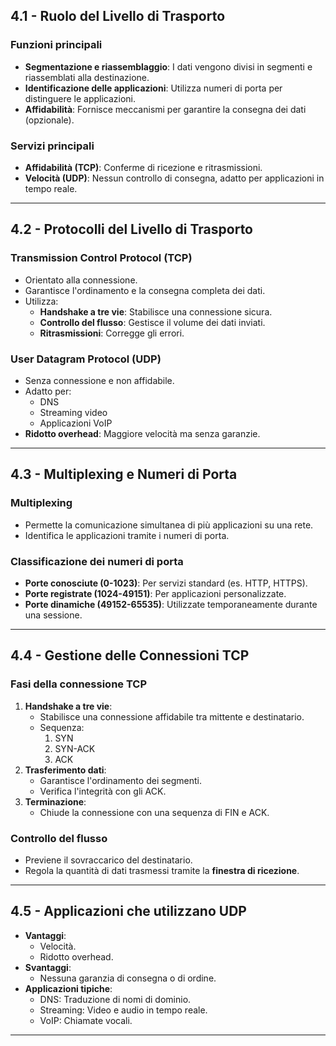 



## **4.1 - Ruolo del Livello di Trasporto**
### Funzioni principali
- **Segmentazione e riassemblaggio**: I dati vengono divisi in segmenti e riassemblati alla destinazione.
- **Identificazione delle applicazioni**: Utilizza numeri di porta per distinguere le applicazioni.
- **Affidabilità**: Fornisce meccanismi per garantire la consegna dei dati (opzionale).

### Servizi principali
- **Affidabilità (TCP)**: Conferme di ricezione e ritrasmissioni.
- **Velocità (UDP)**: Nessun controllo di consegna, adatto per applicazioni in tempo reale.

---

## **4.2 - Protocolli del Livello di Trasporto**
### **Transmission Control Protocol (TCP)**
- Orientato alla connessione.
- Garantisce l'ordinamento e la consegna completa dei dati.
- Utilizza:
  - **Handshake a tre vie**: Stabilisce una connessione sicura.
  - **Controllo del flusso**: Gestisce il volume dei dati inviati.
  - **Ritrasmissioni**: Corregge gli errori.

### **User Datagram Protocol (UDP)**
- Senza connessione e non affidabile.
- Adatto per:
  - DNS
  - Streaming video
  - Applicazioni VoIP
- **Ridotto overhead**: Maggiore velocità ma senza garanzie.

---

## **4.3 - Multiplexing e Numeri di Porta**
### Multiplexing
- Permette la comunicazione simultanea di più applicazioni su una rete.
- Identifica le applicazioni tramite i numeri di porta.

### Classificazione dei numeri di porta
- **Porte conosciute (0-1023)**: Per servizi standard (es. HTTP, HTTPS).
- **Porte registrate (1024-49151)**: Per applicazioni personalizzate.
- **Porte dinamiche (49152-65535)**: Utilizzate temporaneamente durante una sessione.

---

## **4.4 - Gestione delle Connessioni TCP**
### Fasi della connessione TCP
1. **Handshake a tre vie**:
   - Stabilisce una connessione affidabile tra mittente e destinatario.
   - Sequenza:
     1. SYN
     2. SYN-ACK
     3. ACK
2. **Trasferimento dati**:
   - Garantisce l'ordinamento dei segmenti.
   - Verifica l'integrità con gli ACK.
3. **Terminazione**:
   - Chiude la connessione con una sequenza di FIN e ACK.

### Controllo del flusso
- Previene il sovraccarico del destinatario.
- Regola la quantità di dati trasmessi tramite la **finestra di ricezione**.

---

## **4.5 - Applicazioni che utilizzano UDP**
- **Vantaggi**:
  - Velocità.
  - Ridotto overhead.
- **Svantaggi**:
  - Nessuna garanzia di consegna o di ordine.
- **Applicazioni tipiche**:
  - DNS: Traduzione di nomi di dominio.
  - Streaming: Video e audio in tempo reale.
  - VoIP: Chiamate vocali.

---
